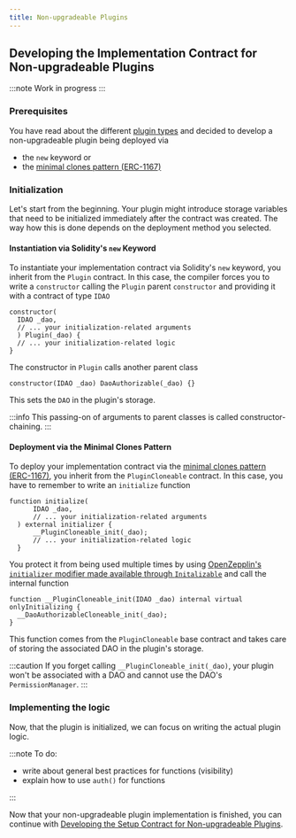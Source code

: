 ```yaml
---
title: Non-upgradeable Plugins
---
```


## Developing the Implementation Contract for Non-upgradeable Plugins

:::note
Work in progress
:::

### Prerequisites

You have read about the different [plugin types](01-plugin-types.md) and decided to develop a non-upgradeable plugin being deployed via

- the `new` keyword or
- the [minimal clones pattern (ERC-1167)](https://eips.ethereum.org/EIPS/eip-1167)

### Initialization

Let's start from the beginning. Your plugin might introduce storage variables that need to be initialized immediately after the contract was created.
The way how this is done depends on the deployment method you selected.

#### Instantiation via Solidity's `new` Keyword

To instantiate your implementation contract via Solidity's `new` keyword, you inherit from the `Plugin` contract.
In this case, the compiler forces you to write a `constructor` calling the `Plugin` parent `constructor` and providing it with a contract of type `IDAO`

```solidity
constructor(
  IDAO _dao,
  // ... your initialization-related arguments
  ) Plugin(_dao) {
  // ... your initialization-related logic
}

```

The constructor in `Plugin` calls another parent class

```solidity title="@aragon/osx/core/plugin/Plugin.sol"
constructor(IDAO _dao) DaoAuthorizable(_dao) {}
```

This sets the `DAO` in the plugin's storage.

:::info
This passing-on of arguments to parent classes is called constructor-chaining.
:::

#### Deployment via the Minimal Clones Pattern

To deploy your implementation contract via the [minimal clones pattern (ERC-1167)](https://eips.ethereum.org/EIPS/eip-1167), you inherit from the `PluginCloneable` contract.
In this case, you have to remember to write an `initialize` function

```solidity title="YourCloneablePlugin.sol"
function initialize(
      IDAO _dao,
      // ... your initialization-related arguments
  ) external initializer {
      __PluginCloneable_init(_dao);
      // ... your initialization-related logic
  }

```

You protect it from being used multiple times by using [OpenZepplin's `initializer` modifier made available through `Initalizable`](https://docs.openzeppelin.com/contracts/4.x/api/proxy#Initializable) and call the internal function

```solidity title="@aragon/osx/core/plugin/PluginCloneable.sol"
function __PluginCloneable_init(IDAO _dao) internal virtual onlyInitializing {
  __DaoAuthorizableCloneable_init(_dao);
}
```

This function comes from the `PluginCloneable` base contract and takes care of storing the associated DAO in the plugin's storage.

:::caution
If you forget calling `__PluginCloneable_init(_dao)`, your plugin won't be associated with a DAO and cannot use the DAO's `PermissionManager`.
:::

### Implementing the logic

Now, that the plugin is initialized, we can focus on writing the actual plugin logic.

:::note
To do:

- write about general best practices for functions (visibility)
- explain how to use `auth()` for functions

:::

Now that your non-upgradeable plugin implementation is finished, you can continue with
[Developing the Setup Contract for Non-upgradeable Plugins](../02-setup/01-non-upgradeable-plugins.md).
